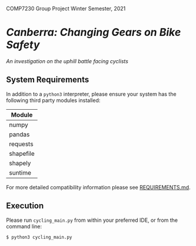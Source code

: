 COMP7230 Group Project
Winter Semester, 2021

# _Canberra: Changing Gears on Bike Safety_
_An investigation on the uphill battle facing cyclists_

## System Requirements

In addition to a `python3` interpreter, please ensure your system has the following third party modules installed:  

| Module |
|--------|
| numpy |
| pandas |
| requests |
| shapefile |
| shapely |
| suntime |

For more detailed compatibility information please see [REQUIREMENTS.md](REQUIREMENTS.md).

## Execution

Please run `cycling_main.py` from within your preferred IDE, or from the command line:

```
$ python3 cycling_main.py
```
